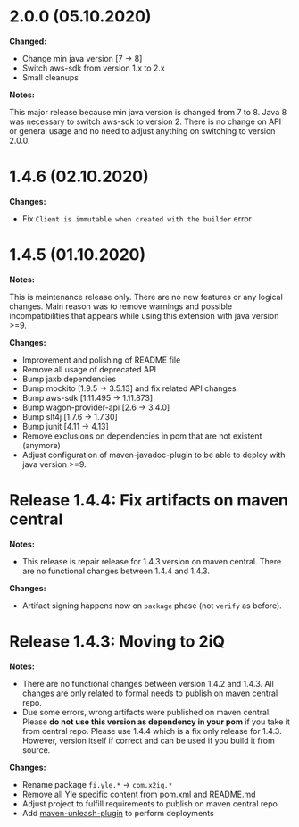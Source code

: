 # 2.0.0 (05.10.2020)

**Changed:**

- Change min java version [7 -> 8]
- Switch aws-sdk from version 1.x to 2.x
- Small cleanups

**Notes:**

This major release because min java version is changed from 7 to 8.
Java 8 was necessary to switch aws-sdk to version 2.
There is no change on API or general usage and no need to adjust anything on switching to version 2.0.0.

# 1.4.6 (02.10.2020)

**Changes:**

- Fix `Client is immutable when created with the builder` error

# 1.4.5 (01.10.2020)

**Notes:**

This is maintenance release only.
There are no new features or any logical changes.
Main reason was to remove warnings and possible incompatibilities that appears while using this extension with java version >=9.

**Changes:**

- Improvement and polishing of README file
- Remove all usage of deprecated API
- Bump jaxb dependencies
- Bump mockito [1.9.5 -> 3.5.13] and fix related API changes
- Bump aws-sdk [1.11.495 -> 1.11.873]
- Bump wagon-provider-api [2.6 -> 3.4.0]
- Bump slf4j [1.7.6 -> 1.7.30]
- Bump junit [4.11 -> 4.13]
- Remove exclusions on dependencies in pom that are not existent (anymore)
- Adjust configuration of maven-javadoc-plugin to be able to deploy with java version >=9.

# Release 1.4.4: Fix artifacts on maven central

**Notes:**
 - This release is repair release for 1.4.3 version on maven central. There are no functional changes between 1.4.4 and 1.4.3.

**Changes:**
 - Artifact signing happens now on `package` phase (not `verify` as before).

# Release 1.4.3: Moving to 2iQ

**Notes:**
 - There are no functional changes between version 1.4.2 and 1.4.3. All changes are only related to formal needs to publish on maven central repo.
 - Due some errors, wrong artifacts were published on maven central. Please **do not use this version as dependency in your pom** if you take it from central repo. Please use 1.4.4 which is a fix only release for 1.4.3. However, version itself if correct and can be used if you build it from source.

**Changes:**
 - Rename package `fi.yle.*` -> `com.x2iq.*`
 - Remove all Yle specific content from pom.xml and README.md
 - Adjust project to fulfill requirements to publish on maven central repo
 - Add [maven-unleash-plugin](https://github.com/shillner/unleash-maven-plugin) to perform deployments
